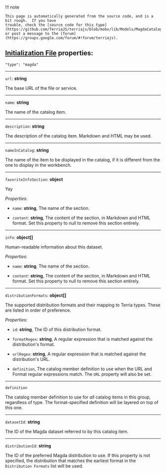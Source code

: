 !!! note    This page is automatically generated from the source code, and is a bit rough.  If you have    trouble, check the [source code for this type](https://github.com/TerriaJS/terriajs/blob/mobx/lib/Models/MagdaCatalogItem.ts) or post a message to the [forum](https://groups.google.com/forum/#!forum/terriajs).## [Initialization File](../../customizing/initialization-files.md) properties:`"type": "magda"`-----`url`: **string**The base URL of the file or service.-----`name`: **string**The name of the catalog item.-----`description`: **string**The description of the catalog item. Markdown and HTML may be used.-----`nameInCatalog`: **string**The name of the item to be displayed in the catalog, if it is different from the one to display in the workbench.-----`favoriteInfoSection`: **object**Yay_Properties_:* `name`: **string**, The name of the section.* `content`: **string**, The content of the section, in Markdown and HTML format. Set this property to null to remove this section entirely.-----`info`: **object[]**Human-readable information about this dataset._Properties_:* `name`: **string**, The name of the section.* `content`: **string**, The content of the section, in Markdown and HTML format. Set this property to null to remove this section entirely.-----`distributionFormats`: **object[]**The supported distribution formats and their mapping to Terria types. These are listed in order of preference._Properties_:* `id`: **string**, The ID of this distribution format.* `formatRegex`: **string**, A regular expression that is matched against the distribution's format.* `urlRegex`: **string**, A regular expression that is matched against the distribution's URL.* `definition`, The catalog member definition to use when the URL and Format regular expressions match. The `URL` property will also be set.-----`definition`The catalog member definition to use for _all_ catalog items in this group, regardless of type. The format-specified definition will be layered on top of this one.-----`datasetId`: **string**The ID of the Magda dataset referred to by this catalog item.-----`distributionId`: **string**The ID of the preferred Magda distribution to use. If this property is not specified, the distribution that matches the earliest format in the `Distribution Formats` list will be used.